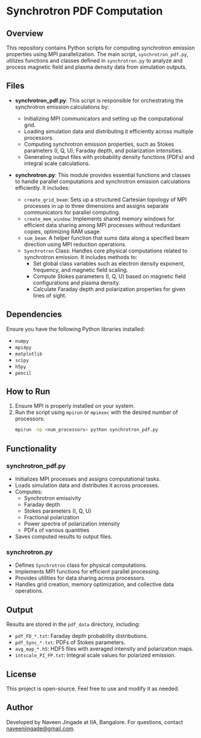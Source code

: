# Synchrotron PDF Computation

## Overview

This repository contains Python scripts for computing synchrotron emission properties using MPI parallelization. The main script, `synchrotron_pdf.py`, utilizes functions and classes defined in `synchrotron.py` to analyze and process magnetic field and plasma density data from simulation outputs.

## Files

- **synchrotron_pdf.py**: This script is responsible for orchestrating the synchrotron emission calculations by:
  - Initializing MPI communicators and setting up the computational grid.
  - Loading simulation data and distributing it efficiently across multiple processors.
  - Computing synchrotron emission properties, such as Stokes parameters (I, Q, U), Faraday depth, and polarization intensities.
  - Generating output files with probability density functions (PDFs) and integral scale calculations.
  
- **synchrotron.py**: This module provides essential functions and classes to handle parallel computations and synchrotron emission calculations efficiently. It includes:
  - `create_grid_beam`: Sets up a structured Cartesian topology of MPI processes in up to three dimensions and assigns separate communicators for parallel computing.
  - `create_mem_window`: Implements shared memory windows for efficient data sharing among MPI processes without redundant copies, optimizing RAM usage.
  - `sum_beam`: A helper function that sums data along a specified beam direction using MPI reduction operations.
  - `Synchrotron` Class: Handles core physical computations related to synchrotron emission. It includes methods to:
    - Set global class variables such as electron density exponent, frequency, and magnetic field scaling.
    - Compute Stokes parameters (I, Q, U) based on magnetic field configurations and plasma density.
    - Calculate Faraday depth and polarization properties for given lines of sight.

## Dependencies

Ensure you have the following Python libraries installed:

- `numpy`
- `mpi4py`
- `matplotlib`
- `scipy`
- `h5py`
- `pencil`

## How to Run

1. Ensure MPI is properly installed on your system.
2. Run the script using `mpirun` or `mpiexec` with the desired number of processors:
   ```bash
   mpirun -np <num_processors> python synchrotron_pdf.py
   ```

## Functionality

### synchrotron_pdf.py

- Initializes MPI processes and assigns computational tasks.
- Loads simulation data and distributes it across processes.
- Computes:
  - Synchrotron emissivity
  - Faraday depth
  - Stokes parameters (I, Q, U)
  - Fractional polarization
  - Power spectra of polarization intensity
  - PDFs of various quantities
- Saves computed results to output files.

### synchrotron.py

- Defines `Synchrotron` class for physical computations.
- Implements MPI functions for efficient parallel processing.
- Provides utilities for data sharing across processors.
- Handles grid creation, memory optimization, and collective data operations.

## Output

Results are stored in the `pdf_data` directory, including:

- `pdf_FD_*.txt`: Faraday depth probability distributions.
- `pdf_Sync_*.txt`: PDFs of Stokes parameters.
- `avg_map_*.h5`: HDF5 files with averaged intensity and polarization maps.
- `intscale_PI_FP.txt`: Integral scale values for polarized emission.

## License

This project is open-source. Feel free to use and modify it as needed.

## Author

Developed by Naveen Jingade at IIA, Bangalore. For questions, contact naveenjingade@gmail.com.

